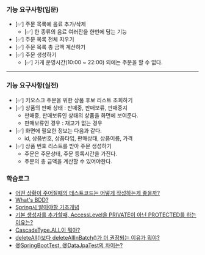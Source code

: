 ### 기능 요구사항(입문)
- [✅] 주문 목록에 음료 추가/삭제 
  - [✅] 한 종류의 음료 여러잔을 한번에 담는 기능
- [✅] 주문 목록 전체 지우기
- [✅] 주문 목록 총 금액 계산하기
- [✅] 주문 생성하기
  - [✅] 가게 운영시간(10:00 ~ 22:00) 외에는 주문을 할 수 없다.

---
### 기능 요구사항(실전)
- [✅] 키오스크 주문을 위한 상품 후보 리스트 조회하기
- [✅] 상품의 판매 상태 : 판매중, 판매보류, 판매중지
  - 판매중, 판매보류인 상태의 상품을 화면에 보여준다.
  - 판매보류인 경우 : 재고가 없는 경우
- [✅] 화면에 필요한 정보는 다음과 같다.
  - id, 상품번호, 상품타입, 판매상태, 상품이름, 가격
- [✅] 상품 번호 리스트를 받아 주문 생성하기
  - 주문은 주문상태, 주문 등록시간을 가진다.
  - 주문의 총 금액을 계산할 수 있어야한다.

### 학습로그
- [어떤 상황이 주어질때의 테스트코드는 어떻게 작성하는게 좋을까?](https://github.com/Suxxxxhyun/cafekiosk-tdd-study/blob/main/learning-log/learning-log-section2.md)
- [What's BDD?](https://github.com/Suxxxxhyun/cafekiosk-tdd-study/blob/main/learning-log/learning-log-section4.md)
- [Spring시 알아야할 기초개념](https://github.com/Suxxxxhyun/cafekiosk-tdd-study/blob/main/learning-log/learning-log-section5(1).md)
- [기본 생성자를 추가할때, AccessLevel을 PRIVATE이 아닌 PROTECTED를 하는 이유는?](https://github.com/Suxxxxhyun/cafekiosk-tdd-study/blob/main/learning-log/learning-log-section5(2).md)
- [CascadeType.ALL이 뭐야?](https://github.com/Suxxxxhyun/cafekiosk-tdd-study/blob/main/learning-log/learning-log-section5(3).md)
- [deleteAll()보다 deleteAllInBatch()가 더 권장되는 이유가 뭐야?]()
- [@SpringBootTest, @DataJpaTest의 차이는?]()

